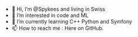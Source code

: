 - 👋 Hi, I’m @Spykees and living in Swiss
- 👀 I’m interested in code and ML
- 🌱 I’m currently learning C++ Python and Symfony
- 📫 How to reach me : Here on GitHub.
